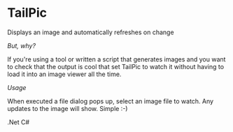 TailPic
=======

Displays an image and automatically refreshes on change

*But, why?*

If you're using a tool or written a script that generates images and you want to check that the output is cool that set TailPic to watch it without having to load it into an image viewer all the time.

*Usage*

When executed a file dialog pops up, select an image file to watch. Any updates to the image will show. Simple :-)

.Net C#

